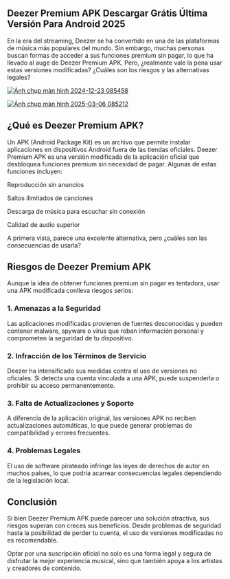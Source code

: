 ## Deezer Premium APK Descargar Grátis Última Versión Para Android 2025
En la era del streaming, Deezer se ha convertido en una de las plataformas de música más populares del mundo. Sin embargo, muchas personas buscan formas de acceder a sus funciones premium sin pagar, lo que ha llevado al auge de Deezer Premium APK. Pero, ¿realmente vale la pena usar estas versiones modificadas? ¿Cuáles son los riesgos y las alternativas legales?

[![Ảnh chụp màn hình 2024-12-23 085458](https://github.com/user-attachments/assets/83ea17c9-91b1-4441-aef1-7ec3ba4d86e1)](https://spotify-apk.modilimitado.io)

[![Ảnh chụp màn hình 2025-03-06 085212](https://github.com/user-attachments/assets/f203041c-8f91-4b11-b27d-d6193d71ec37)](https://spotify-apk.modilimitado.io)


## ¿Qué es Deezer Premium APK?

Un APK (Android Package Kit) es un archivo que permite instalar aplicaciones en dispositivos Android fuera de las tiendas oficiales. Deezer Premium APK es una versión modificada de la aplicación oficial que desbloquea funciones premium sin necesidad de pagar. Algunas de estas funciones incluyen:

Reproducción sin anuncios

Saltos ilimitados de canciones

Descarga de música para escuchar sin conexión

Calidad de audio superior

A primera vista, parece una excelente alternativa, pero ¿cuáles son las consecuencias de usarla?

## Riesgos de Deezer Premium APK

Aunque la idea de obtener funciones premium sin pagar es tentadora, usar una APK modificada conlleva riesgos serios:

### 1. Amenazas a la Seguridad

Las aplicaciones modificadas provienen de fuentes desconocidas y pueden contener malware, spyware o virus que roban información personal y comprometen la seguridad de tu dispositivo.

### 2. Infracción de los Términos de Servicio

Deezer ha intensificado sus medidas contra el uso de versiones no oficiales. Si detecta una cuenta vinculada a una APK, puede suspenderla o prohibir su acceso permanentemente.

### 3. Falta de Actualizaciones y Soporte

A diferencia de la aplicación original, las versiones APK no reciben actualizaciones automáticas, lo que puede generar problemas de compatibilidad y errores frecuentes.

### 4. Problemas Legales

El uso de software pirateado infringe las leyes de derechos de autor en muchos países, lo que podría acarrear consecuencias legales dependiendo de la legislación local.

## Conclusión

Si bien Deezer Premium APK puede parecer una solución atractiva, sus riesgos superan con creces sus beneficios. Desde problemas de seguridad hasta la posibilidad de perder tu cuenta, el uso de versiones modificadas no es recomendable.

Optar por una suscripción oficial no solo es una forma legal y segura de disfrutar la mejor experiencia musical, sino que también apoya a los artistas y creadores de contenido.


